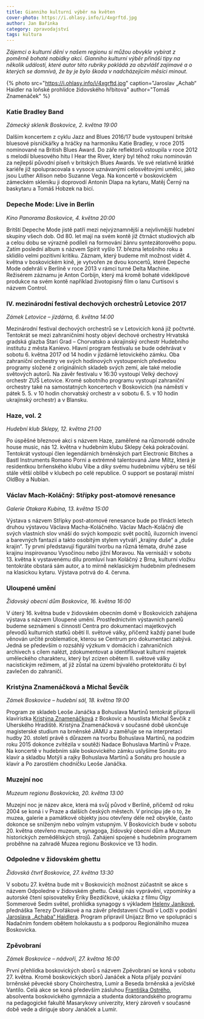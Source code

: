 ```yaml
---
title: Gianniho kulturní výběr na květen
cover-photo: https://i.ohlasy.info/i/4xgrftd.jpg
author: Jan Bařinka
category: zpravodajství
tags: kultura
---
```


*Zájemci o kulturní dění v našem regionu si můžou obvykle vybírat z poměrně bohaté nabídky akcí. Gianniho kulturní výběr přináší tipy na několik událostí, které autor této rubriky pokládá za obzvlášť zajímavé a o kterých se domnívá, že by je bylo škoda v nadcházejícím měsíci minout.*

{% photo src="https://i.ohlasy.info/i/4xgrftd.jpg" caption="Jaroslav „Achab“ Haidler na loňské prohlídce židovského hřbitova" author="Tomáš Znamenáček" %}

###  Katie Bradley Band

*Zámecký skleník Boskovice, 2. května 19:00*

Dalším koncertem z cyklu Jazz and Blues 2016/17 bude vystoupení britské bluesové písničkářky a hráčky na harmoniku Katie Bradley, v roce 2015 nominované na British Blues Award. Do záře reflektorů vstoupila v roce 2012 s melodií bluesového hitu I Hear the River, který byl téhož roku nominován za nejlepší původní píseň v britských Blues Awards. Ve své relativně krátké kariéře již spolupracovala s vysoce uznávanými celosvětovými umělci, jako jsou Luther Allison nebo Suzanne Vega. Na koncertě v boskovickém zámeckém skleníku ji doprovodí Antonín Dlapa na kytaru, Matěj Černý na baskytaru a Tomáš Hobzek na bicí.

### Depeche Mode: Live in Berlin

*Kino Panorama Boskovice, 4. května 20:00*

Britští Depeche Mode jistě patří mezi nejvýznamnější a nejvlivnější hudební skupiny všech dob. Od 80. let mají na svém kontě již čtrnáct studiových alb a celou dobu se výrazně podíleli na formování žánru syntezátorového popu. Zatím poslední album s názvem Spirit vyšlo 17. března letošního roku a sklidilo velmi pozitivní kritiku. Záznam, který budeme mít možnost vidět 4. května v boskovickém kině, je vytvořen ze dvou koncertů, které Depeche Mode odehráli v Berlíně v roce 2013 v rámci turné Delta Machine. Režisérem záznamu je Anton Corbijn, který má kromě bohaté videklipové produkce na svém kontě například životopisný film o Ianu Curtisovi s názvem Control.

### IV. mezinárodní festival dechových orchestrů Letovice 2017

*Zámek Letovice – jízdárna, 6. května 14:00*

Mezinárodní festival dechových orchestrů se v Letovicích koná již počtvrté. Tentokrát se mezi zahraničními hosty objeví dechové orchestry Hrvatská gradská glazba Stari Grad – Chorvatsko a ukrajinský orchestr Hudebního institutu z města Kanievo. Hlavní program festivalu se bude odehrávat v sobotu 6. května 2017 od 14 hodin v jízdárně letovického zámku. Oba zahraniční orchestry ve svých hodinových vystoupeních předvedou programy složené z originálních skladeb svých zemí, ale také melodie světových autorů. Na závěr festivalu v 16:30 vystoupí Velký dechový orchestr ZUŠ Letovice. Kromě sobotního programu vystoupí zahraniční orchestry také na samostatných koncertech v Boskovicích (na náměstí v pátek 5. 5. v 10 hodin chorvatský orchestr a v sobotu 6. 5. v 10 hodin ukrajinský orchestr) a v Blansku.

### Haze, vol. 2

*Hudební klub Sklepy, 12. května 21:00*

Po úspěšné březnové akci s názvem Haze, zaměřené na různorodé odnože house music, nás 12. května v hudebním klubu Sklepy čeká pokračování. Tentokrát vystoupí člen legendárních brněnských part Electronic Bitches a Bastl Instruments Romano Porni a extrémně talentovaná Jane Miltz, která je residentkou brňenského klubu Vibe a díky svému hudebnímu výběru se těší stále větší oblibě v klubech po celé republice. O support se postarají místní OldBoy a Nubian.

### Václav Mach-Koláčný: Střípky post-atomové renesance

*Galerie Otakara Kubína, 13. května 15:00*

Výstava s názvem Střípky post-atomové renesance bude po třinácti letech druhou výstavou Václava Macha-Koláčného. Václav Mach-Koláčný dle svých vlastních slov vnáší do svých kompozic svět pocitů, iluzorních invencí a barevných fantazií a takto osobitým stylem vytváří „krajiny duše“ a „duše krajin“. Ty první představují figurální tvorbu na různá témata, druhé zase krajinu inspirovanou Vysočinou nebo jižní Moravou. Na vernisáži v sobotu 13. května k vystavenému dílu promluví Ivan Koláčný z Brna, kulturní vložku tentokráte obstará sám autor, a to mírně neklasickým hudebním přednesem na klasickou kytaru. Výstava potrvá do 4. června.

### Uloupené umění

*Židovský obecní dům Boskovice, 16. května 16:00*

V úterý 16. května bude v židovském obecním domě v Boskovicích zahájena výstava s názvem Uloupené umění. Prostřednictvím výstavních panelů budeme seznámeni s činností Centra pro dokumentaci majetkových převodů kulturních statků obětí II. světové války, přičemž každý panel bude věnován určité problematice, kterou se Centrum pro dokumentaci zabývá. Jedná se především o rozsáhlý výzkum v domácích i zahraničních archivech s cílem nalézt, zdokumentovat a identifikovat kulturní majetek uměleckého charakteru, který byl zcizen obětem II. světové války nacistickým režimem, ať již zůstal na území bývalého protektorátu či byl zavlečen do zahraničí.

### Kristýna Znamenáčková a Michal Ševčík

*Zámek Boskovice – hudební sál, 18. května 19:00*

Program ze skladeb Leoše Janáčka a Bohuslava Martinů tentokrát připravili klavíristka [Kristýna Znamenáčková](http://www.ohlasy.info/clanky/2015/12/rozhovor-znamenackova.html) z Boskovic a houslista Michal Ševčík z Uherského Hradiště. Kristýna Znamenáčková v současné době ukončuje magisterské studium na brněnské JAMU a zaměřuje se na interpretaci hudby 20. století právě s důrazem na tvorbu Bohuslava Martinů, na podzim roku 2015 dokonce zvítězila v soutěži Nadace Bohuslava Martinů v Praze. Na koncertě v hudebním sále boskovického zámku uslyšíme Sonátu pro klavír a skladbu Motýli a rajky Bohuslava Martinů a Sonátu pro housle a klavír a Po zarostlém chodníčku Leoše Janáčka.

### Muzejní noc

*Muzeum regionu Boskovicka, 20. května 13:00*

Muzejní noc je název akce, která má svůj původ v Berlíně, přičemž od roku 2004 se koná i v Praze a dalších českých městech. V principu jde o to, že muzea, galerie a památkové objekty jsou otevřeny déle než obvykle, často dokonce se sníženým nebo volným vstupným. V Boskovicích bude v sobotu 20. května otevřeno muzeum, synagoga, židovský obecní dům a Muzeum historických zemědělských strojů. Zahájení spojené s hudebním programem proběhne na zahradě Muzea regionu Boskovice ve 13 hodin.

### Odpoledne v židovském ghettu

*Židovská čtvrť Boskovice, 27. května 13:30*

V sobotu 27. května bude mít v Boskovicích možnost zúčastnit se akce s názvem Odpoledne v židovském ghettu. Čekají nás vyprávění, vzpomínky a autorské čtení spisovatelky Eriky Bezdíčkové, ukázka z filmu Olgy Sommerové Sedm světel, prohlídka synagogy s výkladem [Heleny Janíkové](http://archiv.ohlasy.info/?autor=Helena%20Jan%C3%ADková), přednáška Terezy Dvořákové a na závěr představení Chudí v Lodži v podání [Jaroslava „Achaba“ Haidlera](http://www.ohlasy.info/clanky/2016/05/rozhovor-achab.html). Program připravil Unijazz Brno ve spolupráci s Nadačním fondem obětem holokaustu a s podporou Regionálního muzea Boskovicka.

### Zpěvobraní

*Zámek Boskovice – nádvoří, 27. května 16:00*

První přehlídka boskovických sborů s názvem Zpěvobraní se koná v sobotu 27. května. Kromě boskovických sborů Janáček a Nota přijaly pozvání brněnské pěvecké sbory Choirchestra, Lumír a Beseda brněnská a jevíčské Vantilo. Celá akce se koná především zásluhou [Františka Ostrého](http://www.ohlasy.info/clanky/2016/02/rozhovor-nerud-ostry.html), absolventa boskovického gymnázia a studenta doktorandského programu na pedagogické fakultě Masarykovy univerzity, který zároveň v současné době vede a diriguje sbory Janáček a Lumír.
